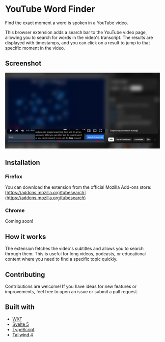 # YouTube Word Finder

Find the exact moment a word is spoken in a YouTube video.

This browser extension adds a search bar to the YouTube video page, allowing you to search for words in the video's transcript. The results are displayed with timestamps, and you can click on a result to jump to that specific moment in the video.

## Screenshot

![Screenshot of the YouTube Word Finder extension in action](screenshot.png)

## Installation

### Firefox

You can download the extension from the official Mozilla Add-ons store:
[https://addons.mozilla.org/tubesearch](https://addons.mozilla.org/tubesearch)

### Chrome

Coming soon!

## How it works

The extension fetches the video's subtitles and allows you to search through them. This is useful for long videos, podcasts, or educational content where you need to find a specific topic quickly.

## Contributing

Contributions are welcome! If you have ideas for new features or improvements, feel free to open an issue or submit a pull request.

## Built with

- [WXT](https://wxt.dev/)
- [Svelte 5](https://svelte-5-preview.vercel.app/)
- [TypeScript](https://www.typescriptlang.org/)
- [Tailwind 4](https://tailwindcss.com/blog/tailwindcss-v4-alpha)
